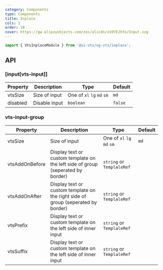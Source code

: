 ```yaml
---
category: Components
type: Components
title: Inplace
cols: 1
order: 18
cover: https://gw.alipayobjects.com/zos/alicdn/xS9YEJhfe/Input.svg
---
```


```ts
import { VtsInplaceModule } from '@ui-vts/ng-vts/inplace';
```

## API

### [input[vts-input]]

| Property | Description | Type | Default |
| -------- | ----------- | ---- | ------- |
| vtsSize | Size of input | One of `xl` `lg` `md` `sm` | `md`
| disabled | Disable input | `boolean` | `false`

### vts-input-group

| Property | Description | Type | Default |
| -------- | ----------- | ---- | ------- |
| vtsSize | Size of input | One of `xl` `lg` `md` `sm` | `md`
| vtsAddOnBefore | Display text or custom template on the left side of group (seperated by border) | `string` or `TemplaleRef` |
| vtsAddOnAfter | Display text or custom template on the right side of group (seperated by border) | `string` or `TemplaleRef` |
| vtsPrefix | Display text or custom template on the left side of inner input | `string` or `TemplaleRef` |
| vtsSuffix | Display text or custom template on the left side of inner input | `string` or `TemplaleRef` |